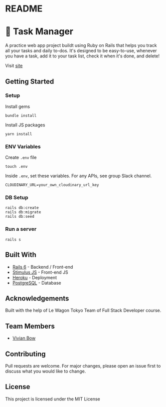 # README

# 📝 Task Manager

A practice web app project buildt using Ruby on Rails that helps you track all your tasks and daily to-dos. It's designed to be easy-to-use, whenever you have a task, add it to your task list, check it when it's done, and delete!

Visit [site](https://task-manager-vb.herokuapp.com/)

<!-- _DROP SCREENSHOT HERE_
<br>
App home: https://WHATEVER.herokuapp.com -->


## Getting Started
### Setup

Install gems
```
bundle install
```
Install JS packages
```
yarn install
```

### ENV Variables
Create `.env` file
```
touch .env
```
Inside `.env`, set these variables. For any APIs, see group Slack channel.
```
CLOUDINARY_URL=your_own_cloudinary_url_key
```

### DB Setup
```
rails db:create
rails db:migrate
rails db:seed
```

### Run a server
```
rails s
```

## Built With
- [Rails 6](https://guides.rubyonrails.org/) - Backend / Front-end
- [Stimulus JS](https://stimulus.hotwired.dev/) - Front-end JS
- [Heroku](https://heroku.com/) - Deployment
- [PostgreSQL](https://www.postgresql.org/) - Database

## Acknowledgements
Built with the help of Le Wagon Tokyo Team of Full Stack Developer course.

## Team Members
- [Vivian Bow](https://github.com/VivianBao?tab=repositories)

## Contributing
Pull requests are welcome. For major changes, please open an issue first to discuss what you would like to change.

## License
This project is licensed under the MIT License
